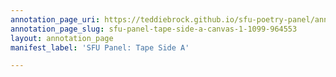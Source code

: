 ```yaml
---
annotation_page_uri: https://teddiebrock.github.io/sfu-poetry-panel/annotations/sfu-panel-tape-side-a-canvas-1-1099-964553.json
annotation_page_slug: sfu-panel-tape-side-a-canvas-1-1099-964553
layout: annotation_page
manifest_label: 'SFU Panel: Tape Side A'

---
```

